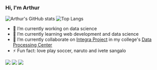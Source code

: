 ### Hi, I'm Arthur

![Arthur's GitHub stats](https://github-readme-stats.vercel.app/api?username=arthurbalejo&show_icons=true&theme=dark)
![Top Langs](https://github-readme-stats.vercel.app/api/top-langs/?username=arthurbalejo&size_weight=0.5&count_weight=0.5&show_icons=true&theme=dark)

- 🔭 I’m currently working on data science
- 🌱 I’m currently learning web development and data science
- 👯 I’m currently collaborate on [Integra Project](https://www.ufsm.br/orgaos-suplementares/cpd/integra)  in my college's [Data Processing Center](https://www.ufsm.br/orgaos-suplementares/cpd)
- ⚡ Fun fact: love play soccer, naruto and ivete sangalo

<div> 
  <a href="https://www.linkedin.com/in/arthurbalejo/" target="_blank"><img src="https://img.shields.io/badge/-LinkedIn-%230077B5?style=for-the-badge&logo=linkedin&logoColor=white" target="_blank"></a> 
  <a href = "mailto:arthurcbalejo@gmail.com"><img src="https://img.shields.io/badge/-Gmail-%23333?style=for-the-badge&logo=gmail&logoColor=white" target="_blank"></a>
  <a href="https://instagram.com/arthurbalejo" target="_blank"><img src="https://img.shields.io/badge/-Instagram-%23E4405F?style=for-the-badge&logo=instagram&logoColor=white" target="_blank"></a>
</div>
